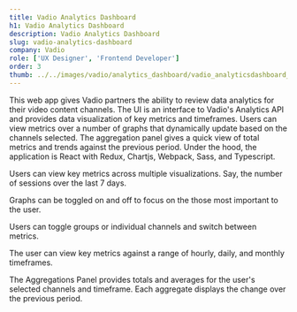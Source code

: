 ```yaml
---
title: Vadio Analytics Dashboard
h1: Vadio Analytics Dashboard
description: Vadio Analytics Dashboard
slug: vadio-analytics-dashboard
company: Vadio
role: ['UX Designer', 'Frontend Developer']
order: 3
thumb: ../../images/vadio/analytics_dashboard/vadio_analyticsdashboard_thumb.jpg
---
```


This web app gives Vadio partners the ability to review data analytics for their video content channels. The UI is an interface to Vadio's Analytics API and provides data visualization of key metrics and timeframes. Users can view metrics over a number of graphs that dynamically update based on the channels selected. The aggregation panel gives a quick view of total metrics and trends against the previous period. Under the hood, the application is React with Redux, Chartjs, Webpack, Sass, and Typescript.

Users can view key metrics across multiple visualizations. Say, the number of sessions over the last 7 days.

Graphs can be toggled on and off to focus on the those most important to the user.

Users can toggle groups or individual channels and switch between metrics.

The user can view key metrics against a range of hourly, daily, and monthly timeframes.

The Aggregations Panel provides totals and averages for the user's selected channels and timeframe. Each aggregate displays the change over the previous period.
